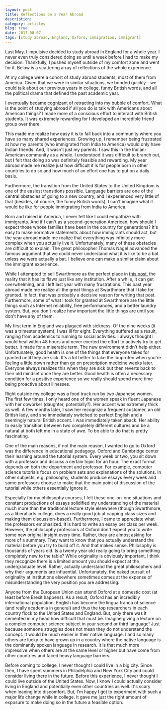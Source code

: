 ```yaml
---
layout: post
title: Reflections on a Year Abroad
description: 
category: articles
blog: true
date: 2017-08-07
tags: [study abroad, England, Oxford, immigration, immigrant]
---
```


Last May, I impulsive decided to study abroad in England for a whole year. I never even truly considered doing so until a week before I had to make my decision. Thankfully, I pushed myself outside of my comfort zone and went for it. Below is a scattering array of reflections of the whole experience.

At my college were a cohort of study abroad students, most of them from America. Given that we were in similar situations, we bonded quickly - we could talk about our previous years in college, funny British words, and all the political drama that defined the past academic year.

I eventually became cognizant of retracting into my bubble of comfort. What is the point of studying abroad if all you do is talk with Americans about American things? I made more of a conscious effort to interact with British students. It was extremely rewarding for I developed an incredible friend group over there.

This made me realize how easy it is to fall back into a community where you have so many shared experiences. Growing up, I remember being frustrated at how my parents (who immigrated from India to America) would only have Indian friends. And, it wasn't just my parents. I saw this in the Indian-American community as a whole. I understood it was difficult to branch out, but I felt that doing so was definitely feasible and rewarding. My year abroad made me realize just how difficult it is for people born in other countries to do so and how much of an effort one has to put on a daily basis.

Furthermore, the transition from the United States to the United Kingdom is one of the easiest transitions possible. Language barriers are one of the central obstacles of going to a new country, and I experienced very little of that (besides, of course, the funny British words). I can't imagine what it would be like for people immigrating from India to America.

Born and raised in America, I never felt like I could empathize with immigrants. And if I can't as a second-generation American, how should I expect those whose families have been in the country for generations? It's easy to make normative statements about how immigrants should act, but the year abroad made me realize that everything was infinitely more complex when you actually live it. Unfortunately, many of these obstacles are difficult to explain. The great philosopher Thomas Nagel advanced the famous argument that we could never understand what it is like to be a bat unless we were actually a bat. I believe one can make a similar claim about the immigrant experience.

While I attempted to sell Swarthmore as the perfect place in [this post](/advice-on-choosing-an-undergraduate-college), the reality that it has its flaws just like any institution. After a while, it can get overwhelming, and I left last year with many frustrations. This past year abroad made me realize all the great things at Swarthmore that I take for granted. In fact, that was probably a decisive reason for writing that post. Furthermore, some of what I took for granted at Swarthmore are the little things such as Internet reliability, free performances, and a better laundry system. But, you don't realize how important the little things are until you don't have any of them.

My first term in England was plagued with sickness. Of the nine weeks (it was a trimester system), I was ill for eight. Everything suffered as a result, ranging from academics to running to social activities. I always thought I would heal within 48 hours and never exerted the effort to actively try to get better. It made for a miserable term. The new environment didn't help either. Unfortunately, good health is one of the things that everyone takes for granted until they are sick. It's a lot better to take the ibuprofen when you're feeling a little down rather than go on prescription medicine weeks later. Everyone always realizes this when they are sick but then reverts back to their old mindset once they are better. Good health is often a necessary condition for a positive experience so we really should spend more time being proactive about illnesses.

Right outside my college was a food truck run by two Japanese women. The first few times, I only heard one of the women speak in fluent Japanese with her coworker (daughter, potentially?). Her accent was extremely thick as well. A few months later, I saw her recognize a frequent customer, an old British lady, and she immediately switched to perfect English and a seemingly natural British accent. I was immediately taken aback. Her ability to easily transition between two completely different cultures and be a natural at both left me in a state of awe. To be able to do that is pretty fascinating.

One of the main reasons, if not the main reason, I wanted to go to Oxford was the difference in educational pedagogy. Oxford and Cambridge center their learning around the tutorial system. Every week or two, you sit down with a professor and discuss a certain topic for an hour. The exact format depends on both the department and professor. For example, computer science tutorials focus on problem sets and explanations of the solutions. In other subjects, e.g. philosophy, students produce essays every week and some professors choose to make that the main point of discussion of the tutorial while others essentially ignore it.

Especially for my philosophy courses, I felt these one-on-one situations and constant productions of essays solidified my understanding of the material much more than the traditional lecture style elsewhere (though Swarthmore, as a liberal arts college, does a really good job at capping class sizes and making them discussion-based). Furthermore, I came to appreciate what the professors emphasized. It is hard to write an essay per class per week. However, the philosophy professors at Oxford don't expect you to write some new original insight every time. Rather, they are almost asking for more of a summary. They want to know that you actually understand the material before you try to build off it. And that makes sense. Philosophy is thousands of years old. Is a twenty year old really going to bring something completely new to the table? While originality is obviously important, I think they recognize there is a limited amount you should expect at the undergraduate level. Rather, actually understand the great philosophers and why their arguments are influential. Unfortunately, the naked pursuit of originality at institutions elsewhere sometimes comes at the expense of misunderstanding the very position you are addressing.

Anyone from the European Union can attend Oxford at a domestic cost (at least before Brexit happens). As a result, Oxford has an incredibly international population. English has become the lingua franca of science (and really academia in general) and thus the top researchers in each country flock to the United States and England. But, only there was it cemented in my head how difficult that must be. Imagine giving a lecture on a complex computer science subject in your second or third language! Just because someone struggles does not mean they do not understand the concept. It would be much easier in their native language. I and so many others are lucky to have grown up in a country where the native language is the dominantly spoken language in research. It is that much more impressive when others are at the same level or higher but have come from other countries and faced heavy language barriers.

Before coming to college, I never thought I could live in a big city. Since then, I have spent summers in Philadelphia and New York City and could consider living there in the future. Before this experience, I never thought I could live outside of the United States. Now, I know I could actually consider living in England and potentially even other countries as well. It's scary when leaning into discomfort. But, I'm happy I got to experiment with such a major life change while in college. It gave me just the right amount of exposure to make doing so in the future a feasible option.


